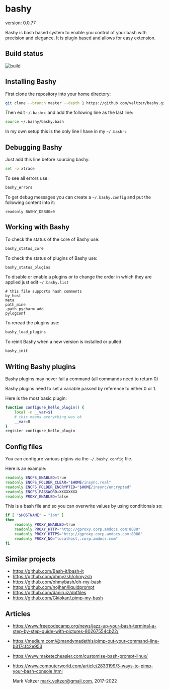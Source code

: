bashy
=====

version: 0.0.77

Bashy is bash based system to enable you control of your bash with precision and elegance.
It is plugin based and allows for easy extension.

## Build status

![build](https://github.com/veltzer/bashy/workflows/build/badge.svg)

## Installing Bashy

First clone the repository into your home directory:

```bash
git clone --branch master --depth 1 https://github.com/veltzer/bashy.git ~/.bashy && rm -rf ~/.bashy/.git
```

Then edit `~/.bashrc` and add the following line as the last line:

```bash
source ~/.bashy/bashy.bash
```

In my own setup this is the only line I have in my `~/.bashrc`

## Debugging Bashy

Just add this line before sourcing bashy:
```bash
set -o xtrace
```

To see all errors use:
```bash
bashy_errors
```

To get debug messages you can create a `~/.bashy.config` and put the following content into it:

```
readonly BASHY_DEBUG=0
```

## Working with Bashy

To check the status of the core of Bashy use:

```bash
bashy_status_core
```

To check the status of plugins of Bashy use:

```bash
bashy_status_plugins
```

To disable or enable a plugins or to change the order in which
they are applied just edit `~/.bashy.list`

```
# this file supports hash comments
by_host
meta
path_mine
-path_pycharm_add
pylogconf
```

To reread the plugins use:

```bash
bashy_load_plugins
```

To reinit Bashy when a new version is installed or pulled:

```bash
bashy_init
```

## Writing Bashy plugins

Bashy plugins may never fail a command (all commands need to return 0)

Bashy plugins need to set a variable passed by reference to either 0 or 1.

Here is the most basic plugin:

```bash
function configure_hello_plugin() {
	local -n __var=$1
	# this means everything was ok
	__var=0
}
register configure_hello_plugin
```

## Config files

You can configure various plgins via the `~/.bashy.config` file.

Here is an example:
```bash
readonly ENCFS_ENABLED=true
readonly ENCFS_FOLDER_CLEAR="$HOME/insync.real"
readonly ENCFS_FOLDER_ENCRYPTED="$HOME/insync/encrypted"
readonly ENCFS_PASSWORD=XXXXXXXX
readonly PROXY_ENABLED=false
```

This is a bash file and so you can overwrite values by using conditionals so:
```bash
if [ "$HOSTNAME" = "ion" ]
then
	readonly PROXY_ENABLED=true
	readonly PROXY_HTTP="http://gproxy.corp.amdocs.com:8080"
	readonly PROXY_HTTPS="http://gproxy.corp.amdocs.com:8080"
	readonly PROXY_NO="localhost,.corp.amdocs.com"
fi
```

## Similar projects

* https://github.com/Bash-it/bash-it
* https://github.com/ohmyzsh/ohmyzsh
* https://github.com/ohmybash/oh-my-bash
* https://github.com/nojhan/liquidprompt
* https://github.com/daniruiz/dotfiles
* https://github.com/Gkiokan/.pimp-my-bash

## Articles

* https://www.freecodecamp.org/news/jazz-up-your-bash-terminal-a-step-by-step-guide-with-pictures-80267554cb22/
* https://medium.com/@mandymadethis/pimp-out-your-command-line-b317cf42e953
* https://www.maketecheasier.com/customise-bash-prompt-linux/
* https://www.computerworld.com/article/2833199/3-ways-to-pimp-your-bash-console.html

	Mark Veltzer <mark.veltzer@gmail.com>, 2017-2022
